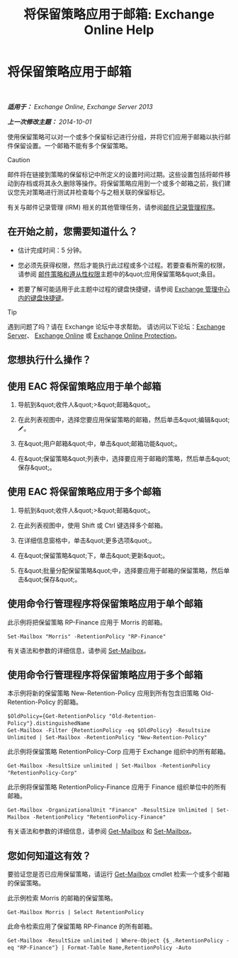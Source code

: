 ﻿---
title: '将保留策略应用于邮箱: Exchange Online Help'
TOCTitle: 将保留策略应用于邮箱
ms:assetid: 6ccc80db-d201-44f7-8d4b-473a89c14b2f
ms:mtpsurl: https://technet.microsoft.com/zh-cn/library/Dd298052(v=EXCHG.150)
ms:contentKeyID: 50490883
ms.date: 05/23/2018
mtps_version: v=EXCHG.150
ms.translationtype: MT
---

# 将保留策略应用于邮箱

 

_**适用于：** Exchange Online, Exchange Server 2013_

_**上一次修改主题：** 2014-10-01_

使用保留策略可以对一个或多个保留标记进行分组，并将它们应用于邮箱以执行邮件保留设置。一个邮箱不能有多个保留策略。

> [!CAUTION]
> 邮件将在链接到策略的保留标记中所定义的设置时间过期。这些设置包括将邮件移动到存档或将其永久删除等操作。将保留策略应用到一个或多个邮箱之前，我们建议您先对策略进行测试并检查每个与之相关联的保留标记。


有关与邮件记录管理 (IRM) 相关的其他管理任务，请参阅[邮件记录管理程序](messaging-records-management-procedures-exchange-2013-help.md)。

## 在开始之前，您需要知道什么？

  - 估计完成时间：5 分钟。

  - 您必须先获得权限，然后才能执行此过程或多个过程。若要查看所需的权限，请参阅 [邮件策略和遵从性权限](messaging-policy-and-compliance-permissions-exchange-2013-help.md)主题中的\&quot;应用保留策略\&quot;条目。

  - 若要了解可能适用于此主题中过程的键盘快捷键，请参阅 [Exchange 管理中心内的键盘快捷键](keyboard-shortcuts-in-the-exchange-admin-center-exchange-online-protection-help.md)。

> [!tip]
> 遇到问题了吗？请在 Exchange 论坛中寻求帮助。 请访问以下论坛：<a href="https://go.microsoft.com/fwlink/p/?linkid=60612">Exchange Server</a>、 <a href="https://go.microsoft.com/fwlink/p/?linkid=267542">Exchange Online</a> 或 <a href="https://go.microsoft.com/fwlink/p/?linkid=285351">Exchange Online Protection</a>。


## 您想执行什么操作？

## 使用 EAC 将保留策略应用于单个邮箱

1.  导航到\&quot;收件人\&quot;\>\&quot;邮箱\&quot;。

2.  在此列表视图中，选择您要应用保留策略的邮箱，然后单击\&quot;编辑\&quot;![编辑图标](images/Bb124582.6f53ccb2-1f13-4c02-bea0-30690e6ea71d(EXCHG.150).gif "编辑图标")。

3.  在\&quot;用户邮箱\&quot;中，单击\&quot;邮箱功能\&quot;。

4.  在\&quot;保留策略\&quot;列表中，选择要应用于邮箱的策略，然后单击\&quot;保存\&quot;。

## 使用 EAC 将保留策略应用于多个邮箱

1.  导航到\&quot;收件人\&quot;\>\&quot;邮箱\&quot;。

2.  在此列表视图中，使用 Shift 或 Ctrl 键选择多个邮箱。

3.  在详细信息窗格中，单击\&quot;更多选项\&quot;。

4.  在\&quot;保留策略\&quot;下，单击\&quot;更新\&quot;。

5.  在\&quot;批量分配保留策略\&quot;中，选择要应用于邮箱的保留策略，然后单击\&quot;保存\&quot;。

## 使用命令行管理程序将保留策略应用于单个邮箱

此示例将把保留策略 RP-Finance 应用于 Morris 的邮箱。

    Set-Mailbox "Morris" -RetentionPolicy "RP-Finance"

有关语法和参数的详细信息，请参阅 [Set-Mailbox](https://technet.microsoft.com/zh-cn/library/bb123981\(v=exchg.150\))。

## 使用命令行管理程序将保留策略应用于多个邮箱

本示例将新的保留策略 New-Retention-Policy 应用到所有包含旧策略 Old-Retention-Policy 的邮箱。

    $OldPolicy={Get-RetentionPolicy "Old-Retention-Policy"}.distinguishedName
    Get-Mailbox -Filter {RetentionPolicy -eq $OldPolicy} -Resultsize Unlimited | Set-Mailbox -RetentionPolicy "New-Retention-Policy"

此示例将保留策略 RetentionPolicy-Corp 应用于 Exchange 组织中的所有邮箱。

    Get-Mailbox -ResultSize unlimited | Set-Mailbox -RetentionPolicy "RetentionPolicy-Corp"

此示例将保留策略 RetentionPolicy-Finance 应用于 Finance 组织单位中的所有邮箱。

    Get-Mailbox -OrganizationalUnit "Finance" -ResultSize Unlimited | Set-Mailbox -RetentionPolicy "RetentionPolicy-Finance"

有关语法和参数的详细信息，请参阅 [Get-Mailbox](https://technet.microsoft.com/zh-cn/library/bb123685\(v=exchg.150\)) 和 [Set-Mailbox](https://technet.microsoft.com/zh-cn/library/bb123981\(v=exchg.150\))。

## 您如何知道这有效？

要验证您是否已应用保留策略，请运行 [Get-Mailbox](https://technet.microsoft.com/zh-cn/library/bb123685\(v=exchg.150\)) cmdlet 检索一个或多个邮箱的保留策略。

此示例检索 Morris 的邮箱的保留策略。

    Get-Mailbox Morris | Select RetentionPolicy

此命令检索应用了保留策略 RP-Finance 的所有邮箱。

    Get-Mailbox -ResultSize unlimited | Where-Object {$_.RetentionPolicy -eq "RP-Finance"} | Format-Table Name,RetentionPolicy -Auto

